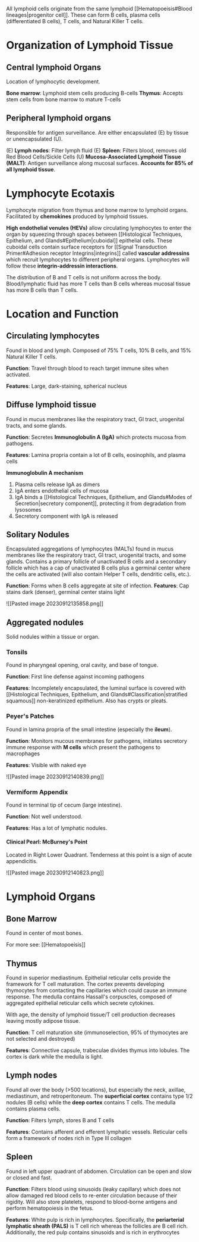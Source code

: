 All lymphoid cells originate from the same lymphoid [[Hematopoeisis#Blood lineages|progenitor cell]]. These can form B cells, plasma cells (differentiated B cells), T cells, and Natural Killer T cells.
# Organization of Lymphoid Tissue

## Central lymphoid Organs
Location of lymphocytic development.

**Bone marrow**: Lymphoid stem cells producing B-cells
**Thymus**: Accepts stem cells from bone marrow to mature T-cells
## Peripheral lymphoid organs
Responsible for antigen surveillance. Are either encapsulated (E) by tissue or unencapsulated (U).

(E) **Lymph nodes**: Filter lymph fluid
(E) **Spleen**: Filters blood, removes old Red Blood Cells/Sickle Cells
(U) **Mucosa-Associated Lymphoid Tissue (MALT)**: Antigen surveillance along mucosal surfaces. **Accounts for 85% of all lymphoid tissue**.
# Lymphocyte Ecotaxis
Lymphocyte migration from thymus and bone marrow to lymphoid organs. Facilitated by **chemokines** produced by lymphoid tissues. 

**High endothelial venules (HEVs)** allow circulating lymphocytes to enter the organ by squeezing through spaces between [[Histological Techniques, Epithelium, and Glands#Epithelium|cuboidal]] epithelial cells. These cuboidal cells contain surface receptors for [[Signal Transduction Primer#Adhesion receptor Integrins|integrins]] called **vascular addressins** which recruit lymphocytes to different peripheral organs. Lymphocytes will follow these **integrin-addressin interactions**. 

The distribution of B and T cells is not uniform across the body. Blood/lymphatic fluid has more T cells than B cells whereas mucosal tissue has more B cells than T cells.
# Location and Function
## Circulating lymphocytes
Found in blood and lymph. Composed of 75% T cells, 10% B cells, and 15% Natural Killer T cells. 

**Function**: Travel through blood to reach target immune sites when activated.

**Features**: Large, dark-staining, spherical nucleus
## Diffuse lymphoid tissue
Found in mucus membranes like the respiratory tract, GI tract, urogenital tracts, and some glands.

**Function**: Secretes **Immunoglobulin A (IgA)** which protects mucosa from pathogens.

**Features**: Lamina propria contain a lot of B cells, eosinophils, and plasma cells

**Immunoglobulin A mechanism**
1. Plasma cells release IgA as dimers
2. IgA enters endothelial cells of mucosa
3. IgA binds a [[Histological Techniques, Epithelium, and Glands#Modes of Secretion|secretory component]], protecting it from degradation from lysosomes
4. Secretory component with IgA is released
## Solitary Nodules
Encapsulated aggregations of lymphocytes (MALTs) found in mucus membranes like the respiratory tract, GI tract, urogenital tracts, and some glands. Contains a primary follicle of unactivated B cells and a secondary follicle which has a cap of unactivated B cells plus a germinal center where the cells are activated (will also contain Helper T cells, dendritic cells, etc.).

**Function**: Forms when B cells aggregate at site of infection.
**Features**: Cap stains dark (denser), germinal center stains light

![[Pasted image 20230912135858.png]]
## Aggregated nodules
Solid nodules within a tissue or organ.
### Tonsils
Found in pharyngeal opening, oral cavity, and base of tongue.

**Function**: First line defense against incoming pathogens

**Features**: Incompletely encapsulated, the luminal surface is covered with [[Histological Techniques, Epithelium, and Glands#Classification|stratified squamous]] non-keratinized epithelium. Also has crypts or pleats.
### Peyer's Patches
Found in lamina propria of the small intestine (especially the **ileum**).

**Function**: Monitors mucous membranes for pathogens, initiates secretory immune response with **M cells** which present the pathogens to macrophages

**Features**: Visible with naked eye

![[Pasted image 20230912140839.png]]
### Vermiform Appendix
Found in terminal tip of cecum (large intestine).

**Function**: Not well understood.

**Features**: Has a lot of lymphatic nodules.

#### Clinical Pearl: McBurney's Point
Located in Right Lower Quadrant. Tenderness at this point is a sign of acute appendicitis.

![[Pasted image 20230912140823.png]]
# Lymphoid Organs
## Bone Marrow
Found in center of most bones.

For more see: [[Hematopoeisis]]
## Thymus
Found in superior mediastinum. Epithelial reticular cells provide the framework for T cell maturation. The cortex prevents developing thymocytes from contacting the capillaries which could cause an immune response. The medulla contains Hassall's corpuscles, composed of aggregated epithelial reticular cells which secrete cytokines.

With age, the density of lymphoid tissue/T cell production decreases leaving mostly adipose tissue.

**Function**: T cell maturation site (immunoselection, 95% of thymocytes are not selected and destroyed)

**Features**: Connective capsule, trabeculae divides thymus into lobules. The cortex is dark while the medulla is light.
## Lymph nodes
Found all over the body (>500 locations), but especially the neck, axillae, mediastinum, and retroperitoneum. The **superficial cortex** contains type 1/2 nodules (B cells) while the **deep cortex** contains T cells. The medulla contains plasma cells.

**Function**: Filters lymph, stores B and T cells

**Features**: Contains afferent and efferent lymphatic vessels. Reticular cells form a framework of nodes rich in Type III collagen
## Spleen
Found in left upper quadrant of abdomen. Circulation can be open and slow or closed and fast.

**Function**: Filters blood using sinusoids (leaky capillary) which does not allow damaged red blood cells to re-enter circulation because of their rigidity. Will also store platelets, respond to blood-borne antigens and perform hematopoiesis in the fetus.

**Features**: White pulp is rich in lymphocytes. Specifically, the **periarterial lymphatic sheath (PALS)** is T cell rich whereas the follicles are B cell rich. Additionally, the red pulp contains sinusoids and is rich in erythrocytes
